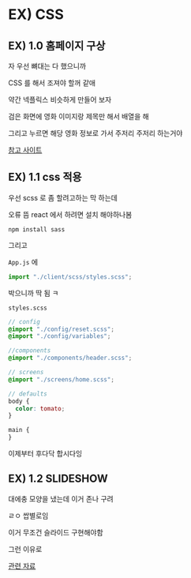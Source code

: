 # EX) CSS

## EX) 1.0 홈페이지 구상

자 우선 뼈대는 다 했으니까

CSS 를 해서 조져야 할꺼 같애

약간 넥플릭스 비슷하게 만들어 보자

검은 화면에 영화 이미지랑 제목만 해서 배열을 해

그리고 누르면 해당 영화 정보로 가서 주저리 주저리 하는거야

[참고 사이트](https://nyagm.tistory.com/m/68)

## EX) 1.1 css 적용

우선 scss 로 좀 할려고하는 막 하는데

오류 뜸 react 에서 하려면 설치 해야하나봄

```
npm install sass
```

그리고

`App.js` 에

```js
import "./client/scss/styles.scss";
```

박으니까 딱 됨 ㅋ

`styles.scss`

```scss
// config
@import "./config/reset.scss";
@import "./config/variables";

//components
@import "./components/header.scss";

// screens
@import "./screens/home.scss";

// defaults
body {
  color: tomato;
}

main {
}
```

이제부터 후다닥 합시다잉

## EX) 1.2 SLIDESHOW

대에충 모양을 냈는데 이거 존나 구려

ㄹㅇ 쌉별로임

이거 무조건 슬라이드 구현해야함

그런 이유로

[관련 자료](https://www.youtube.com/watch?v=zBVI-SKRakQ)

